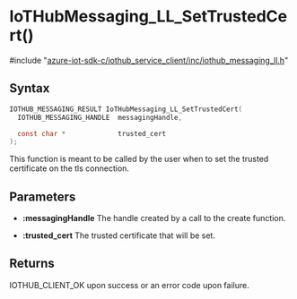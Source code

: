 # IoTHubMessaging_LL_SetTrustedCert()

\#include "[azure-iot-sdk-c/iothub_service_client/inc/iothub_messaging_ll.h](../iot-c-ref-iothub-messaging-ll-h.md)"  

## Syntax

```C
IOTHUB_MESSAGING_RESULT IoTHubMessaging_LL_SetTrustedCert(
  IOTHUB_MESSAGING_HANDLE  messagingHandle,

  const char *             trusted_cert
);
```

This function is meant to be called by the user when to set the trusted certificate on the tls connection.

## Parameters
* **:messagingHandle** The handle created by a call to the create function. 

* **:trusted_cert** The trusted certificate that will be set.

## Returns
IOTHUB_CLIENT_OK upon success or an error code upon failure.

